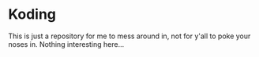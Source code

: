 # Koding

This is just a repository for me to mess around in, not for y'all to poke your noses in. Nothing interesting here...
